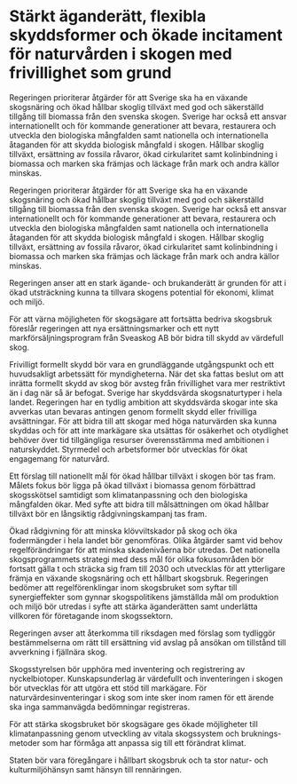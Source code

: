 # Stärkt äganderätt, flexibla skyddsformer och ökade incitament för naturvården i skogen med frivillighet som grund

Regeringen prioriterar åtgärder för att Sverige ska ha en växande skogsnäring och ökad hållbar skoglig tillväxt med god och säkerställd tillgång till biomassa från den svenska skogen. Sverige har också ett ansvar internationellt och för kommande generationer att bevara, restaurera och
utveckla den biologiska mångfalden samt nationella och internationella åtaganden för att skydda biologisk mångfald i skogen. Hållbar skoglig tillväxt, ersättning av fossila råvaror, ökad cirkularitet samt kolinbindning i biomassa och marken ska främjas och läckage från mark och andra källor minskas.

Regeringen prioriterar åtgärder för att Sverige ska ha en växande skogsnäring och ökad hållbar skoglig tillväxt med god och säkerställd tillgång till biomassa från den svenska skogen. Sverige har också ett ansvar internationellt och för kommande generationer att bevara, restaurera och
utveckla den biologiska mångfalden samt nationella och internationella åtaganden för att skydda biologisk mångfald i skogen. Hållbar skoglig tillväxt, ersättning av fossila råvaror, ökad cirkularitet samt kolinbindning i biomassa och marken ska främjas och läckage från mark och andra källor minskas.

Regeringen anser att en stark ägande- och brukanderätt är grunden för att i ökad utsträckning kunna ta tillvara skogens potential för ekonomi, klimat och miljö.

För att värna möjligheten för skogsägare att fortsätta bedriva skogsbruk föreslår regeringen att nya ersättningsmarker och ett nytt markförsäljningsprogram från Sveaskog AB bör bidra till skydd av värdefull skog.

Frivilligt formellt skydd bör vara en grundläggande utgångspunkt och ett huvudsakligt arbetssätt för myndigheterna. När det ska fattas beslut om att inrätta formellt skydd av skog bör avsteg från frivillighet vara mer restriktivt än i dag när så är befogat. Sverige har skyddsvärda skogsnaturtyper i hela landet. Regeringen har en tydlig ambition att skyddsvärda skogar inte ska avverkas utan bevaras antingen genom formellt skydd eller frivilliga avsättningar. För att bidra till att skogar med höga naturvärden ska kunna skyddas och för att inte markägare ska utsättas för osäkerhet och otydlighet behöver över tid tillgängliga resurser överensstämma med ambitionen i naturskyddet. Styrmedel och arbetsformer bör utvecklas för ökat engagemang för naturvård.

Ett förslag till nationellt mål för ökad hållbar tillväxt i skogen bör tas fram. Målets fokus bör ligga på ökad tillväxt i biomassa genom förbättrad skogsskötsel samtidigt som klimatanpassning och den biologiska mångfalden ökar. Med syfte att bidra till målsättningen om ökad hållbar tillväxt bör en långsiktig rådgivningskampanj tas fram.

Ökad rådgivning för att minska klövviltskador på skog och öka fodermängder i hela landet bör genomföras. Olika åtgärder samt vid behov regelförändringar för att minska skadenivåerna bör utredas. Det nationella skogsprogrammets strategi med dess mål för olika fokusområden bör fortsatt gälla t och sträcka sig fram till 2030 och utvecklas för att ytterligare främja en växande skogsnäring och ett hållbart skogsbruk. Regeringen bedömer att regelförenklingar inom skogsbruket som syftar till synergieffekter som gynnar skogspolitikens jämställda mål om produktion och miljö bör utredas i syfte att stärka äganderätten samt underlätta villkoren för företagande inom skogssektorn.

Regeringen avser att återkomma till riksdagen med förslag som tydliggör bestämmelserna om rätt till ersättning vid avslag på ansökan om tillstånd till avverkning i fjällnära skog.

Skogsstyrelsen bör upphöra med inventering och registrering av nyckelbiotoper. Kunskapsunderlag är värdefullt och inventeringen i skogen bör utvecklas för att utgöra ett stöd till markägare. För naturvärdesinventeringar i skog som inte sker inom ramen för ett ärende ska inga sammanvägda bedömningar registreras.

För att stärka skogsbruket bör skogsägare ges ökade möjligheter till klimatanpassning genom utveckling av vitala skogssystem och bruknings-metoder som har förmåga att anpassa sig till ett förändrat klimat.

Staten bör vara föregångare i hållbart skogsbruk och ta stor natur- och kulturmiljöhänsyn samt hänsyn till rennäringen.
